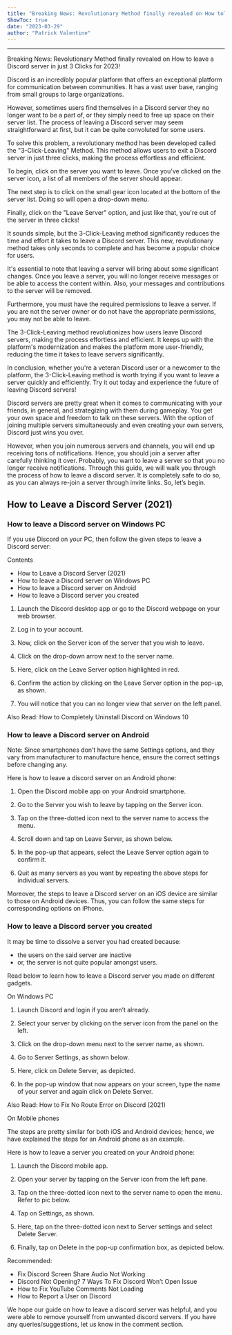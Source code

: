 ```yaml
---
title: "Breaking News: Revolutionary Method finally revealed on How toleave a Discord server in just 3 Clicks for 2023!"
ShowToc: true 
date: "2023-03-29"
author: "Patrick Valentine"
---
```

*****
Breaking News: Revolutionary Method finally revealed on How to leave a Discord server in just 3 Clicks for 2023!

Discord is an incredibly popular platform that offers an exceptional platform for communication between communities. It has a vast user base, ranging from small groups to large organizations.

However, sometimes users find themselves in a Discord server they no longer want to be a part of, or they simply need to free up space on their server list. The process of leaving a Discord server may seem straightforward at first, but it can be quite convoluted for some users.

To solve this problem, a revolutionary method has been developed called the "3-Click-Leaving" Method. This method allows users to exit a Discord server in just three clicks, making the process effortless and efficient.

To begin, click on the server you want to leave. Once you've clicked on the server icon, a list of all members of the server should appear.

The next step is to click on the small gear icon located at the bottom of the server list. Doing so will open a drop-down menu.

Finally, click on the "Leave Server" option, and just like that, you're out of the server in three clicks!

It sounds simple, but the 3-Click-Leaving method significantly reduces the time and effort it takes to leave a Discord server. This new, revolutionary method takes only seconds to complete and has become a popular choice for users.

It's essential to note that leaving a server will bring about some significant changes. Once you leave a server, you will no longer receive messages or be able to access the content within. Also, your messages and contributions to the server will be removed.

Furthermore, you must have the required permissions to leave a server. If you are not the server owner or do not have the appropriate permissions, you may not be able to leave.

The 3-Click-Leaving method revolutionizes how users leave Discord servers, making the process effortless and efficient. It keeps up with the platform's modernization and makes the platform more user-friendly, reducing the time it takes to leave servers significantly. 

In conclusion, whether you're a veteran Discord user or a newcomer to the platform, the 3-Click-Leaving method is worth trying if you want to leave a server quickly and efficiently. Try it out today and experience the future of leaving Discord servers!


Discord servers are pretty great when it comes to communicating with your friends, in general, and strategizing with them during gameplay. You get your own space and freedom to talk on these servers. With the option of joining multiple servers simultaneously and even creating your own servers, Discord just wins you over.
 
However, when you join numerous servers and channels, you will end up receiving tons of notifications. Hence, you should join a server after carefully thinking it over. Probably, you want to leave a server so that you no longer receive notifications. Through this guide, we will walk you through the process of how to leave a discord server. It is completely safe to do so, as you can always re-join a server through invite links. So, let’s begin.
 

 
## How to Leave a Discord Server (2021)
 
### How to leave a Discord server on Windows PC
 
If you use Discord on your PC, then follow the given steps to leave a Discord server:
 
Contents
 
- How to Leave a Discord Server (2021)
 - How to leave a Discord server on Windows PC
 - How to leave a Discord server on Android
 - How to leave a Discord server you created

 
1. Launch the Discord desktop app or go to the Discord webpage on your web browser.
 
2. Log in to your account. 
 
3. Now, click on the Server icon of the server that you wish to leave.
 
4. Click on the drop-down arrow next to the server name.
 
5. Here, click on the Leave Server option highlighted in red.
 
6. Confirm the action by clicking on the Leave Server option in the pop-up, as shown.
 
7. You will notice that you can no longer view that server on the left panel.
 
Also Read: How to Completely Uninstall Discord on Windows 10
 
### How to leave a Discord server on Android
 
Note: Since smartphones don’t have the same Settings options, and they vary from manufacturer to manufacture hence, ensure the correct settings before changing any.
 
Here is how to leave a discord server on an Android phone:
 
1. Open the Discord mobile app on your Android smartphone. 
 
2. Go to the Server you wish to leave by tapping on the Server icon. 
 
3. Tap on the three-dotted icon next to the server name to access the menu.
 
4. Scroll down and tap on Leave Server, as shown below. 
 
5. In the pop-up that appears, select the Leave Server option again to confirm it. 
 
6. Quit as many servers as you want by repeating the above steps for individual servers.
 
Moreover, the steps to leave a Discord server on an iOS device are similar to those on Android devices. Thus, you can follow the same steps for corresponding options on iPhone.
 
### How to leave a Discord server you created
 
It may be time to dissolve a server you had created because:
 
- the users on the said server are inactive
 - or, the server is not quite popular amongst users.

 
Read below to learn how to leave a Discord server you made on different gadgets.
 
On Windows PC
 
1. Launch Discord and login if you aren’t already.
 
2. Select your server by clicking on the server icon from the panel on the left.
 
3. Click on the drop-down menu next to the server name, as shown.
 
4. Go to Server Settings, as shown below. 
 
5. Here, click on Delete Server, as depicted. 
 
6. In the pop-up window that now appears on your screen, type the name of your server and again click on Delete Server.
 
Also Read: How to Fix No Route Error on Discord (2021)
 
On Mobile phones
 
The steps are pretty similar for both iOS and Android devices; hence, we have explained the steps for an Android phone as an example.
 
Here is how to leave a server you created on your Android phone:
 
1. Launch the Discord mobile app.
 
2. Open your server by tapping on the Server icon from the left pane.
 
3. Tap on the three-dotted icon next to the server name to open the menu. Refer to pic below.
 
4. Tap on Settings, as shown.
 
5. Here, tap on the three-dotted icon next to Server settings and select Delete Server.
 
6. Finally, tap on Delete in the pop-up confirmation box, as depicted below.
 
Recommended:
 
- Fix Discord Screen Share Audio Not Working
 - Discord Not Opening? 7 Ways To Fix Discord Won’t Open Issue
 - How to Fix YouTube Comments Not Loading
 - How to Report a User on Discord

 
We hope our guide on how to leave a discord server was helpful, and you were able to remove yourself from unwanted discord servers. If you have any queries/suggestions, let us know in the comment section.




